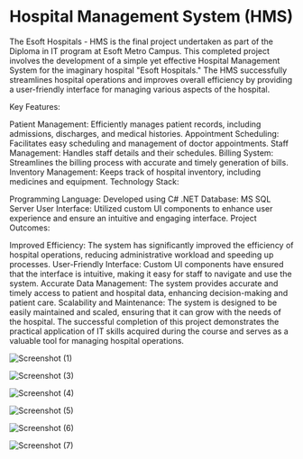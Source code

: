 # Hospital Management System (HMS)
The Esoft Hospitals - HMS is the final project undertaken as part of the Diploma in IT program at Esoft Metro Campus. This completed project involves the development of a simple yet effective Hospital Management System for the imaginary hospital "Esoft Hospitals." The HMS successfully streamlines hospital operations and improves overall efficiency by providing a user-friendly interface for managing various aspects of the hospital.

Key Features:

Patient Management: Efficiently manages patient records, including admissions, discharges, and medical histories.
Appointment Scheduling: Facilitates easy scheduling and management of doctor appointments.
Staff Management: Handles staff details and their schedules.
Billing System: Streamlines the billing process with accurate and timely generation of bills.
Inventory Management: Keeps track of hospital inventory, including medicines and equipment.
Technology Stack:

Programming Language: Developed using C# .NET
Database: MS SQL Server
User Interface: Utilized custom UI components to enhance user experience and ensure an intuitive and engaging interface.
Project Outcomes:

Improved Efficiency: The system has significantly improved the efficiency of hospital operations, reducing administrative workload and speeding up processes.
User-Friendly Interface: Custom UI components have ensured that the interface is intuitive, making it easy for staff to navigate and use the system.
Accurate Data Management: The system provides accurate and timely access to patient and hospital data, enhancing decision-making and patient care.
Scalability and Maintenance: The system is designed to be easily maintained and scaled, ensuring that it can grow with the needs of the hospital.
The successful completion of this project demonstrates the practical application of IT skills acquired during the course and serves as a valuable tool for managing hospital operations.



![Screenshot (1)](https://github.com/dilum-20/esoftProjectFinal/assets/73755990/7a94f424-3397-4a2a-bdc9-9e65188b8b42)

![Screenshot (3)](https://github.com/dilum-20/esoftProjectFinal/assets/73755990/381e7dab-5fc5-4c7a-a841-ab5b9b82d121) 

![Screenshot (4)](https://github.com/dilum-20/esoftProjectFinal/assets/73755990/d16be0f0-cff9-4e50-92a2-fe14c2df7088) 

![Screenshot (5)](https://github.com/dilum-20/esoftProjectFinal/assets/73755990/fef56fb1-3d08-4238-846a-776158b97601) 

![Screenshot (6)](https://github.com/dilum-20/esoftProjectFinal/assets/73755990/6167b5c1-efe8-4a9a-a6e9-0cb990ee2dfc)

![Screenshot (7)](https://github.com/dilum-20/esoftProjectFinal/assets/73755990/d8da4854-14d3-4ef1-94c2-c079a23cdd9a)

